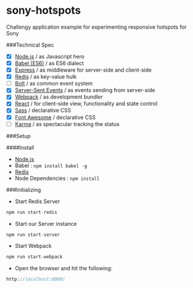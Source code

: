 # sony-hotspots
Challengy application example for experimenting responsive hotspots for Sony

###Technical Spec
- [x] [Node.js](www.nodejs.org) / as Javascript hero
- [x] [Babel (ES6)](http://babel.io) / as ES6 dialect
- [x] [Express](http://expressjs.com) / as middleware for server-side and client-side
- [x] [Redis](http://redis.io) / as key-value hulk
- [ ] [Bolt](https://github.com/ecto/bolt) / as common event system
- [x] [Server-Sent Events](https://developer.mozilla.org/en-US/docs/Web/API/Server-sent_events) / as events sending from server-side
- [x] [Webpack](https://webpack.github.io/) / as development bundler
- [x] [React](https://facebook.github.io/react/) / for client-side view, functionality and state control
- [x] [Sass](http://sass-lang.com/) / declarative CSS
- [x] [Font Awesome](https://fortawesome.github.io/Font-Awesome/) / declarative CSS
- [ ] [Karma](https://karma-runner.github.io/0.13/index.html) / as spectacular tracking the status

<!--<img src="http://oi65.tinypic.com/idy4g9.jpg" style="width: 100%;" border="0">-->

###Setup

####Install
* [Node.js](https://nodejs.org/en/download/)
* Babel : ```npm install babel -g```
* [Redis](http://redis.io/download)
* Node Dependencies : ```npm install```

###Initializing

* Start Redis Server

```javascript
npm run start-redis
```

* Start our Server instance

```javascript
npm run start-server
```

* Start Webpack

```javascript
npm run start-webpack
```

* Open the browser and hit the following:

```javascript
http://localhost:8080/
```